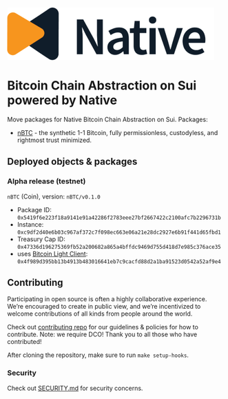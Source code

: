 ![Logo!](assets/logo.png)

# Bitcoin Chain Abstraction on Sui powered by Native

Move packages for Native Bitcoin Chain Abstraction on Sui.
Packages:

- [nBTC](./nBTC) - the synthetic 1-1 Bitcoin, fully permissionless, custodyless, and rightmost trust minimized.

## Deployed objects & packages

### Alpha release (testnet)

`nBTC` (Coin), version: `nBTC/v0.1.0`

- Package ID: `0x5419f6e223f18a9141e91a42286f2783eee27bf2667422c2100afc7b2296731b`
- Instance: `0xc9df2d40e6b03c967af372c7f098ec663e06a21e28dc2927e6b91f441d65fbd1`
- Treasury Cap ID: `0x47336d196275369fb52a200682a865a4bffdc9469d755d418d7e985c376ace35`
- uses [Bitcoin Light Client](https://github.com/gonative-cc/move-bitcoin-spv): `0x4f989d395bb13b4913b483016641eb7c9cacfd88d2a1ba91523d0542a52af9e4`

## Contributing

Participating in open source is often a highly collaborative experience. We’re encouraged to create in public view, and we’re incentivized to welcome contributions of all kinds from people around the world.

Check out [contributing repo](https://github.com/gonative-cc/contributig) for our guidelines & policies for how to contribute. Note: we require DCO! Thank you to all those who have contributed!

After cloning the repository, make sure to run `make setup-hooks`.

### Security

Check out [SECURITY.md](./SECURITY.md) for security concerns.
